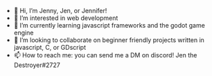 - 👋 Hi, I’m Jenny, Jen, or Jennifer!
- 👀 I’m interested in web development
- 🌱 I’m currently learning javascript frameworks and the godot game engine
- 💞️ I’m looking to collaborate on beginner friendly projects written in javascript, C, or GDscript
- 📫 How to reach me: you can send me a DM on discord! Jen the Destroyer#2727

<!---
DonkeyFeet00/DonkeyFeet00 is a ✨ special ✨ repository because its `README.md` (this file) appears on your GitHub profile.
You can click the Preview link to take a look at your changes.
--->
